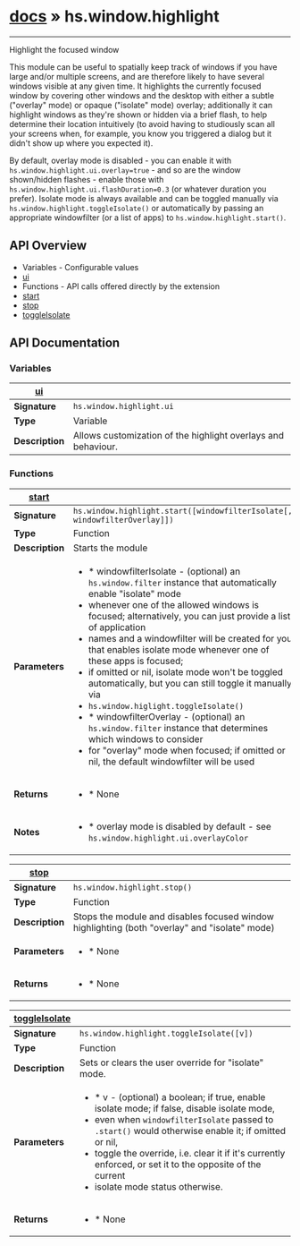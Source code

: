 # [docs](index.md) » hs.window.highlight
---

Highlight the focused window

This module can be useful to spatially keep track of windows if you have large and/or multiple screens, and are
therefore likely to have several windows visible at any given time.
It highlights the currently focused window by covering other windows and the desktop with either a subtle
("overlay" mode) or opaque ("isolate" mode) overlay; additionally it can highlight windows as they're shown
or hidden via a brief flash, to help determine their location intuitively (to avoid having to studiously scan
all your screens when, for example, you know you triggered a dialog but it didn't show up where you expected it).

By default, overlay mode is disabled - you can enable it with `hs.window.highlight.ui.overlay=true` - and so are
the window shown/hidden flashes - enable those with `hs.window.highlight.ui.flashDuration=0.3` (or whatever duration
you prefer). Isolate mode is always available and can be toggled manually via `hs.window.highlight.toggleIsolate()`
or automatically by passing an appropriate windowfilter (or a list of apps) to `hs.window.highlight.start()`.

## API Overview
* Variables - Configurable values
 * [ui](#ui)
* Functions - API calls offered directly by the extension
 * [start](#start)
 * [stop](#stop)
 * [toggleIsolate](#toggleIsolate)

## API Documentation

### Variables

| [ui](#ui)         |                                                                                     |
| --------------------------------------------|-------------------------------------------------------------------------------------|
| **Signature**                               | `hs.window.highlight.ui`                                                                    |
| **Type**                                    | Variable                                                                     |
| **Description**                             | Allows customization of the highlight overlays and behaviour.                                                                     |

### Functions

| [start](#start)         |                                                                                     |
| --------------------------------------------|-------------------------------------------------------------------------------------|
| **Signature**                               | `hs.window.highlight.start([windowfilterIsolate[, windowfilterOverlay]])`                                                                    |
| **Type**                                    | Function                                                                     |
| **Description**                             | Starts the module                                                                     |
| **Parameters**                              | <ul><li> * windowfilterIsolate - (optional) an `hs.window.filter` instance that automatically enable "isolate" mode</li><li>   whenever one of the allowed windows is focused; alternatively, you can just provide a list of application</li><li>   names and a windowfilter will be created for you that enables isolate mode whenever one of these apps is focused;</li><li>   if omitted or nil, isolate mode won't be toggled automatically, but you can still toggle it manually via</li><li>   `hs.window.higlight.toggleIsolate()`</li><li> * windowfilterOverlay - (optional) an `hs.window.filter` instance that determines which windows to consider</li><li>   for "overlay" mode when focused; if omitted or nil, the default windowfilter will be used</li></ul> |
| **Returns**                                 | <ul><li> * None</li></ul>          |
| **Notes**                                   | <ul><li> * overlay mode is disabled by default - see `hs.window.highlight.ui.overlayColor`</li></ul>                |

| [stop](#stop)         |                                                                                     |
| --------------------------------------------|-------------------------------------------------------------------------------------|
| **Signature**                               | `hs.window.highlight.stop()`                                                                    |
| **Type**                                    | Function                                                                     |
| **Description**                             | Stops the module and disables focused window highlighting (both "overlay" and "isolate" mode)                                                                     |
| **Parameters**                              | <ul><li> * None</li></ul> |
| **Returns**                                 | <ul><li> * None</li></ul>          |

| [toggleIsolate](#toggleIsolate)         |                                                                                     |
| --------------------------------------------|-------------------------------------------------------------------------------------|
| **Signature**                               | `hs.window.highlight.toggleIsolate([v])`                                                                    |
| **Type**                                    | Function                                                                     |
| **Description**                             | Sets or clears the user override for "isolate" mode.                                                                     |
| **Parameters**                              | <ul><li> * v - (optional) a boolean; if true, enable isolate mode; if false, disable isolate mode,</li><li>   even when `windowfilterIsolate` passed to `.start()` would otherwise enable it; if omitted or nil,</li><li>   toggle the override, i.e. clear it if it's currently enforced, or set it to the opposite of the current</li><li>   isolate mode status otherwise.</li></ul> |
| **Returns**                                 | <ul><li> * None</li></ul>          |

